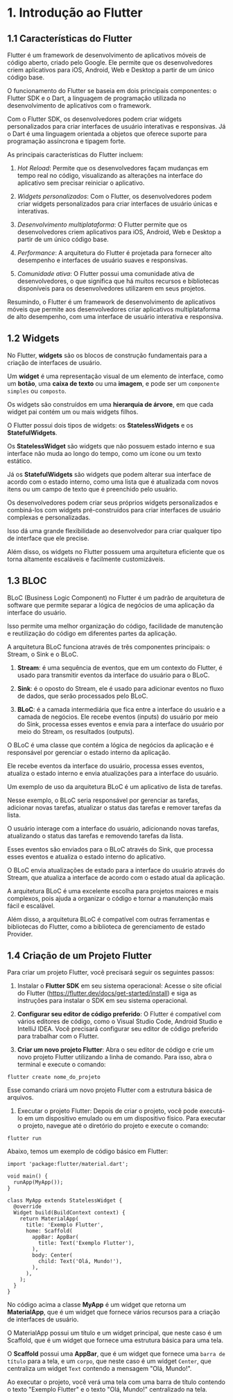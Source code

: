 # 1. Introdução ao Flutter #
## 1.1 Características do Flutter ##
>
Flutter é um framework de desenvolvimento de aplicativos móveis de código aberto, criado 
pelo Google. Ele permite que os desenvolvedores criem aplicativos para iOS, Android, Web 
e Desktop a partir de um único código base.
>
>
O funcionamento do Flutter se baseia em dois principais componentes: o Flutter SDK e 
o Dart, a linguagem de programação utilizada no desenvolvimento de aplicativos com o 
framework. 
>
>
Com o Flutter SDK, os desenvolvedores podem criar widgets personalizados para criar 
interfaces de usuário interativas e responsivas. Já o Dart é uma linguagem orientada 
a objetos que oferece suporte para programação assíncrona e tipagem forte.
>
>
As principais características do Flutter incluem:

1. *Hot Reload*: Permite que os desenvolvedores façam mudanças em tempo real no código, visualizando as alterações na interface do aplicativo sem precisar reiniciar o aplicativo.

1. *Widgets personalizados*: Com o Flutter, os desenvolvedores podem criar widgets 
personalizados para criar interfaces de usuário únicas e interativas.

1. *Desenvolvimento multiplataforma*: O Flutter permite que os desenvolvedores criem 
aplicativos para iOS, Android, Web e Desktop a partir de um único código base.

1. *Performance*: A arquitetura do Flutter é projetada para fornecer alto desempenho 
e interfaces de usuário suaves e responsivas.

1. *Comunidade ativa*: O Flutter possui uma comunidade ativa de desenvolvedores, o que 
significa que há muitos recursos e bibliotecas disponíveis para os desenvolvedores 
utilizarem em seus projetos.
>
>
Resumindo, o Flutter é um framework de desenvolvimento de aplicativos móveis que 
permite aos desenvolvedores criar aplicativos multiplataforma de alto desempenho, 
com uma interface de usuário interativa e responsiva.
>

## 1.2 Widgets ##

>
No Flutter, **widgets** são os blocos de construção fundamentais para a criação de 
interfaces de usuário. 
>
> 
Um **widget** é uma representação visual de um elemento de interface, como um **botão**, 
uma **caixa de texto** ou uma **imagem**, e pode ser um `componente simples` ou `composto`.
>
>
Os widgets são construídos em uma **hierarquia de árvore**, em que cada widget pai 
contém um ou mais widgets filhos. 
>
O Flutter possui dois tipos de widgets: os **StatelessWidgets** e os **StatefulWidgets**.
>
>
Os **StatelessWidget** são widgets que não possuem estado interno e sua interface não muda 
ao longo do tempo, como um ícone ou um texto estático. 
>
Já os **StatefulWidgets** são widgets que podem alterar sua interface de acordo com o 
estado interno, como uma lista que é atualizada com novos itens ou um campo de texto 
que é preenchido pelo usuário.
>
>
Os desenvolvedores podem criar seus próprios widgets personalizados e combiná-los com 
widgets pré-construídos para criar interfaces de usuário complexas e personalizadas. 
>
>
Isso dá uma grande flexibilidade ao desenvolvedor para criar qualquer tipo de interface que ele precise. 
>
Além disso, os widgets no Flutter possuem uma arquitetura eficiente que os torna altamente escaláveis 
e facilmente customizáveis.
>

## 1.3 BLOC ##
>
BLoC (Business Logic Component) no Flutter é um padrão de arquitetura de software que 
permite separar a lógica de negócios de uma aplicação da interface do usuário. 
>
>
Isso permite uma melhor organização do código, facilidade de manutenção e reutilização 
do código em diferentes partes da aplicação.
>
>
A arquitetura BLoC funciona através de três componentes principais: o Stream, o Sink e 
o BLoC.
>
>>
1. **Stream**: é uma sequência de eventos, que em um contexto do Flutter, é usado para 
transmitir eventos da interface do usuário para o BLoC.

1. **Sink**: é o oposto do Stream, ele é usado para adicionar eventos no fluxo de dados, 
que serão processados pelo BLoC.

1. **BLoC**: é a camada intermediária que fica entre a interface do usuário e a camada 
de negócios. Ele recebe eventos (inputs) do usuário por meio do Sink, processa esses eventos e envia para a interface do usuário por meio do Stream, os resultados (outputs).
>>
>
O BLoC é uma classe que contém a lógica de negócios da aplicação e é responsável por 
gerenciar o estado interno da aplicação. 
>
>
Ele recebe eventos da interface do usuário, processa esses eventos, atualiza o 
estado interno e envia atualizações para a interface do usuário.
>
>
Um exemplo de uso da arquitetura BLoC é um aplicativo de lista de tarefas. 
>
>
Nesse exemplo, o BLoC seria responsável por gerenciar as tarefas, adicionar novas 
tarefas, atualizar o status das tarefas e remover tarefas da lista. 
>
>
O usuário interage com a interface do usuário, adicionando novas tarefas, atualizando 
o status das tarefas e removendo tarefas da lista. 
>
Esses eventos são enviados para o BLoC através do Sink, que processa esses eventos e 
atualiza o estado interno do aplicativo. 
>
O BLoC envia atualizações de estado para a interface do usuário através do Stream, que 
atualiza a interface de acordo com o estado atual da aplicação.
>
>
A arquitetura BLoC é uma excelente escolha para projetos maiores e mais complexos, 
pois ajuda a organizar o código e tornar a manutenção mais fácil e escalável. 
>
>
Além disso, a arquitetura BLoC é compatível com outras ferramentas e bibliotecas 
do Flutter, como a biblioteca de gerenciamento de estado Provider.
>

## 1.4 Criação de um Projeto Flutter ##
>
Para criar um projeto Flutter, você precisará seguir os seguintes passos:
>
>>
1. Instalar o **Flutter SDK** em seu sistema operacional: Acesse o site oficial do 
Flutter (https://flutter.dev/docs/get-started/install) e siga as instruções para 
instalar o SDK em seu sistema operacional.

1. **Configurar seu editor de código preferido**: O Flutter é compatível com vários 
editores de código, como o Visual Studio Code, Android Studio e IntelliJ IDEA. 
Você precisará configurar seu editor de código preferido para trabalhar com o Flutter.

1. **Criar um novo projeto Flutter**: Abra o seu editor de código e crie um novo 
projeto Flutter utilizando a linha de comando. Para isso, abra o terminal e execute 
o comando:
```
flutter create nome_do_projeto
```

Esse comando criará um novo projeto Flutter com a estrutura básica de arquivos.

1. Executar o projeto Flutter: Depois de criar o projeto, você pode executá-lo em 
um dispositivo emulado ou em um dispositivo físico. Para executar o projeto, navegue 
até o diretório do projeto e execute o comando:
```
flutter run
```
>>
>
Abaixo, temos um exemplo de código básico em Flutter:
>
> 
```
import 'package:flutter/material.dart';

void main() {
  runApp(MyApp());
}

class MyApp extends StatelessWidget {
  @override
  Widget build(BuildContext context) {
    return MaterialApp(
      title: 'Exemplo Flutter',
      home: Scaffold(
        appBar: AppBar(
          title: Text('Exemplo Flutter'),
        ),
        body: Center(
          child: Text('Olá, Mundo!'),
        ),
      ),
    );
  }
}
```
>
No código acima a classe **MyApp** é um widget que retorna um **MaterialApp**, que é um 
widget que fornece vários recursos para a criação de interfaces de usuário. 
>
>
O MaterialApp possui um título e um widget principal, que neste caso é um Scaffold, 
que é um widget que fornece uma estrutura básica para uma tela.
>
>
O **Scaffold** possui uma **AppBar**, que é um widget que fornece uma `barra de título` 
para a tela, e um `corpo`, que neste caso é um widget `Center`, que centraliza um widget
`Text` contendo a mensagem "Olá, Mundo!".

Ao executar o projeto, você verá uma tela com uma barra de título contendo o texto 
"Exemplo Flutter" e o texto "Olá, Mundo!" centralizado na tela. 

